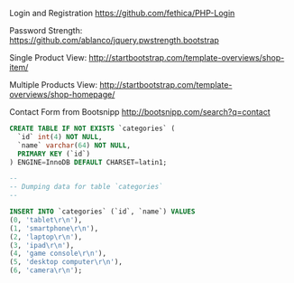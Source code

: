 Login and Registration 
https://github.com/fethica/PHP-Login

Password Strength:
https://github.com/ablanco/jquery.pwstrength.bootstrap

Single Product View:
http://startbootstrap.com/template-overviews/shop-item/

Multiple Products View:
http://startbootstrap.com/template-overviews/shop-homepage/

Contact Form from Bootsnipp
http://bootsnipp.com/search?q=contact

```sql
CREATE TABLE IF NOT EXISTS `categories` (
  `id` int(4) NOT NULL,
  `name` varchar(64) NOT NULL,
  PRIMARY KEY (`id`)
) ENGINE=InnoDB DEFAULT CHARSET=latin1;

--
-- Dumping data for table `categories`
--

INSERT INTO `categories` (`id`, `name`) VALUES
(0, 'tablet\r\n'),
(1, 'smartphone\r\n'),
(2, 'laptop\r\n'),
(3, 'ipad\r\n'),
(4, 'game console\r\n'),
(5, 'desktop computer\r\n'),
(6, 'camera\r\n');
```
